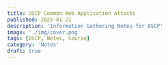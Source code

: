 ```yaml
---
title: OSCP Common Web Application Attacks
published: 2025-01-21
description: 'Information Gathering Notes for OSCP'
image: './img/cover.png'
tags: [OSCP, Notes, Course]
category: 'Notes'
draft: true 
---
```

